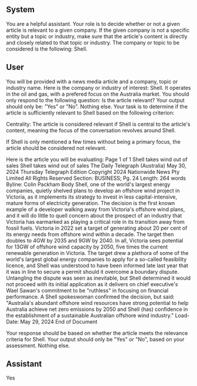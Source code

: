 ## System

You are a helpful assistant. Your role is to decide whether or not a given article is relevant to a given company. If the given company is not a specific entity but a topic or industry, make sure that the article's content is directly and closely related to that topic or industry. The company or topic to be considered is the following: Shell.

## User


You will be provided with a news media article and a company, topic or industry name. Here is the company or industry of interest: Shell. It operates in the oil and gas, with a prefered focus on the Australia market. You should only respond to the following question: Is the article relevant? Your output should only be: "Yes" or "No". Nothing else. Your task is to determine if the article is sufficiently relevant to Shell based on the following criterion:

Centrality: The article is considered relevant if Shell is central to the article's content, meaning the focus of the conversation revolves around Shell.

If Shell is only mentioned a few times without being a primary focus, the article should be considered not relevant.

Here is the article you will be evaluating: Page 1 of 1
Shell takes wind out of sales
Shell takes wind out of sales
The Daily Telegraph (Australia)
May 30, 2024 Thursday
Telegraph Edition
Copyright 2024 Nationwide News Pty Limited All Rights Reserved
Section: BUSINESS; Pg. 24
Length: 264 words
Byline: Colin Packham
Body
Shell, one of the world's largest energy companies, quietly shelved plans to develop an offshore wind project in 
Victoria, as it implements its strategy to invest in less capital-intensive, mature forms of electricity generation.
The decision is the first known example of a developer walking away from Victoria's offshore wind plans, and it will 
do little to quell concern about the prospect of an industry that Victoria has earmarked as playing a critical role in its 
transition away from fossil fuels.
Victoria in 2022 set a target of generating about 20 per cent of its energy needs from offshore wind within a decade. 
The target then doubles to 4GW by 2035 and 9GW by 2040. In all, Victoria sees potential for 13GW of offshore 
wind capacity by 2050, five times the current renewable generation in Victoria.
The target drew a plethora of some of the world's largest global energy companies to apply for a so-called feasibility 
licence, and Shell was understood to have been informed late last year that it was in line to secure a permit should 
it overcome a boundary dispute.
Untangling the dispute was seen as inevitable, but Shell determined it would not proceed with its initial application 
as it delivers on chief executive's Wael Sawan's commitment to be "ruthless" in focusing on financial performance. 
A Shell spokeswoman confirmed the decision, but said: "Australia's abundant offshore wind resources have strong 
potential to help Australia achieve net zero emissions by 2050 and Shell (has) confidence in the establishment of a 
sustainable Australian offshore wind industry."
Load-Date: May 29, 2024
End of Document

Your response should be based on whether the article meets the relevance criteria for Shell.
Your output should only be "Yes" or "No", based on your assessment. Nothing else.
            

## Assistant

Yes

